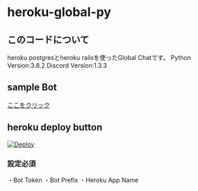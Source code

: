 # heroku-global-py

## このコードについて
heroku postgresとheroku railsを使ったGlobal Chatです。
 Python Version:3.8.2
 Discord Version:1.3.3

## sample Bot
[ここをクリック](https://discord.com/api/oauth2/authorize?client_id=714706463989301288&permissions=8&scope=bot)

## heroku deploy button
[![Deploy](https://www.herokucdn.com/deploy/button.svg)](https://heroku.com/deploy)
### 設定必須
・Bot Token
 ・Bot Prefix
 ・Heroku App Name
